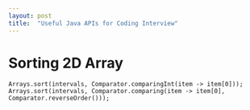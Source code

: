 ```yaml
---
layout: post
title:  "Useful Java APIs for Coding Interview"
---
```


# Sorting 2D Array

```
Arrays.sort(intervals, Comparator.comparingInt(item -> item[0]));
Arrays.sort(intervals, Comparator.comparing(item -> item[0], Comparator.reverseOrder()));
```
